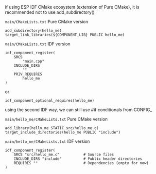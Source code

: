 if using ESP IDF CMake ecosystem (extension of Pure CMake), it is recommended not to use add_subdirectory()

`main/CMakeLists.txt` Pure CMake version

```
add_subdirectory(hello_me)
target_link_libraries(${COMPONENT_LIB} PUBLIC hello_me)
```

`main/CMakeLists.txt` IDF version

```
idf_component_register(
    SRCS 
        "main.cpp"
    INCLUDE_DIRS 
        ""
    PRIV_REQUIRES 
        hello_me
)
```

or

```
idf_component_optional_requires(hello_me)
```

using the second IDF way, we can still use #if conditionals from CONFIG_

`main/hello_me/CMakeLists.txt` Pure CMake version

```
add_library(hello_me STATIC src/hello_me.c)
target_include_directories(hello_me PUBLIC "include")
```

`main/hello_me/CMakeLists.txt` IDF version

```
idf_component_register(
    SRCS "src/hello_me.c"           # Source files
    INCLUDE_DIRS "include"          # Public header directories
    REQUIRES ""                     # Dependencies (empty for now)
)
```